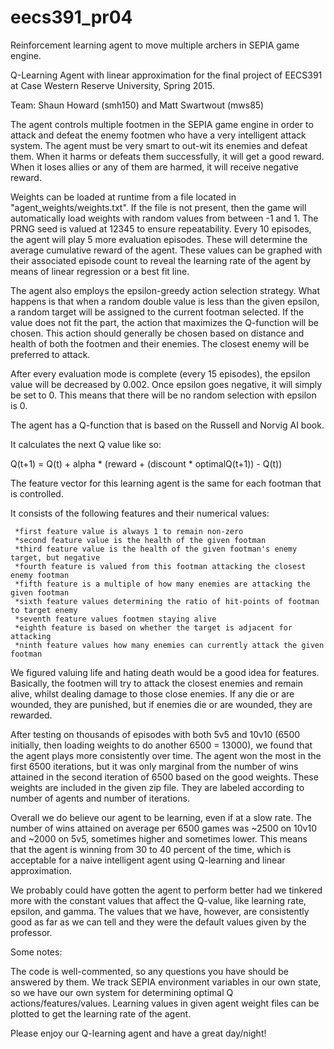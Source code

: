 # eecs391_pr04
Reinforcement learning agent to move multiple archers in SEPIA game engine.

Q-Learning Agent with linear approximation for the final project of EECS391 at Case Western Reserve University, Spring 2015.

Team: Shaun Howard (smh150) and Matt Swartwout (mws85)

The agent controls multiple footmen in the SEPIA game engine in order to attack and defeat the enemy footmen who have a
very intelligent attack system. The agent must be very smart to out-wit its enemies and defeat them. When it harms or defeats them successfully, it will get a good reward. When it loses allies or any of them are harmed, it will receive negative reward.

Weights can be loaded at runtime from a file located in "agent_weights/weights.txt".
If the file is not present, then the game will automatically load weights with random values from between -1 and 1.
The PRNG seed is valued at 12345 to ensure repeatability.
Every 10 episodes, the agent will play 5 more evaluation episodes. These will determine the average cumulative reward
of the agent. These values can be graphed with their associated episode count to reveal the learning rate of the agent by means of linear regression or a best fit line.

The agent also employs the epsilon-greedy action selection strategy. What happens is that when a random double value
is less than the given epsilon, a random target will be assigned to the current footman selected. If the value does 
not fit the part, the action that maximizes the Q-function will be chosen. This action should generally be chosen
based on distance and health of both the footmen and their enemies. The closest enemy will be preferred to attack. 

After every evaluation mode is complete (every 15 episodes), the epsilon value will be decreased by 0.002. Once epsilon
goes negative, it will simply be set to 0. This means that there will be no random selection with epsilon is 0.

The agent has a Q-function that is based on the Russell and Norvig AI book.

It calculates the next Q value like so:

Q(t+1) = Q(t) + alpha * (reward + (discount * optimalQ(t+1)) - Q(t))

The feature vector for this learning agent is the same for each footman that is controlled.

It consists of the following features and their numerical values:

	 *first feature value is always 1 to remain non-zero
	 *second feature value is the health of the given footman
	 *third feature value is the health of the given footman's enemy target, but negative
	 *fourth feature is valued from this footman attacking the closest enemy footman
	 *fifth feature is a multiple of how many enemies are attacking the given footman
	 *sixth feature values determining the ratio of hit-points of footman to target enemy
	 *seventh feature values footmen staying alive
	 *eighth feature is based on whether the target is adjacent for attacking
	 *ninth feature values how many enemies can currently attack the given footman
	 
We figured valuing life and hating death would be a good idea for features. Basically, the footmen will try to attack
the closest enemies and remain alive, whilst dealing damage to those close enemies. If any die or are wounded, they are punished, but if enemies die or are wounded, they are rewarded.

After testing on thousands of episodes with both 5v5 and 10v10 (6500 initially, then loading weights to do another 6500
= 13000), we found that the agent plays more consistently over time. The agent won the most in the first 6500 iterations, but it was only marginal from the number of wins attained in the second iteration of 6500 based on the good weights. These weights are included in the given zip file. They are labeled according to number of agents and number of iterations.

Overall we do believe our agent to be learning, even if at a slow rate. 
The number of wins attained on average per 6500 games was ~2500 on 10v10 and ~2000 on 5v5, sometimes higher and sometimes lower. This means that the agent is winning from 30 to 40 percent of the time, which is acceptable for 
a naive intelligent agent using Q-learning and linear approximation. 

We probably could have gotten the agent to perform better had we tinkered more with the constant values that affect the
Q-value, like learning rate, epsilon, and gamma. The values that we have, however, are consistently good as far as we
can tell and they were the default values given by the professor.

Some notes:

The code is well-commented, so any questions you have should be answered by them.
We track SEPIA environment variables in our own state, so we have our own system for determining optimal Q actions/features/values.
Learning values in given agent weight files can be plotted to get the learning rate of the agent.

Please enjoy our Q-learning agent and have a great day/night!
